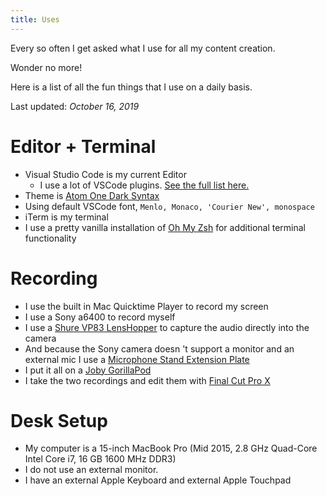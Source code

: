```yaml
---
title: Uses
---
```


Every so often I get asked what I use for all my content creation.

Wonder no more!

Here is a list of all the fun things that I use on a daily basis.

Last updated: _October 16, 2019_

# Editor + Terminal

- Visual Studio Code is my current Editor
  - I use a lot of VSCode plugins. [See the full list here.](https://gist.github.com/hswolff/3da81efbbfbfa9b284b441df458033a5)
- Theme is [Atom One Dark Syntax](https://github.com/andischerer/vscode-theme-atom-one-dark)
- Using default VSCode font, `Menlo, Monaco, 'Courier New', monospace`
- iTerm is my terminal
- I use a pretty vanilla installation of [Oh My Zsh](https://github.com/robbyrussell/oh-my-zsh) for additional terminal functionality

# Recording

- I use the built in Mac Quicktime Player to record my screen
- I use a Sony a6400 to record myself
- I use a [Shure VP83 LensHopper](https://www.amazon.com/gp/product/B00DU66WWQ/ref=ppx_yo_dt_b_asin_title_o04_s00?ie=UTF8&psc=1) to capture the audio directly into the camera
- And because the Sony camera doesn 't support a monitor and an external mic I use a [Microphone Stand Extension Plate](https://www.amazon.com/gp/product/B07P8JSV1G/ref=ppx_yo_dt_b_asin_title_o05_s00?ie=UTF8&psc=1)
- I put it all on a [Joby GorillaPod](https://www.amazon.com/gp/product/B003II3FD0/ref=ppx_yo_dt_b_search_asin_title?ie=UTF8&psc=1)
- I take the two recordings and edit them with [Final Cut Pro X](https://www.apple.com/final-cut-pro/)

# Desk Setup

- My computer is a 15-inch MacBook Pro (Mid 2015, 2.8 GHz Quad-Core Intel Core i7, 16 GB 1600 MHz DDR3)
- I do not use an external monitor.
- I have an external Apple Keyboard and external Apple Touchpad
